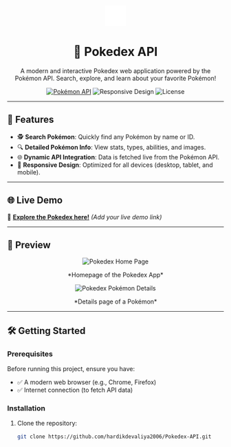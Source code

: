 <p align="center">
  <img src="https://github.com/hardikdevaliya2006/Pokedex-API-/blob/main/POKEMON/Assets/pokeball.svg" alt="Pokedex Banner" />
</p>

<h1 align="center">📖 Pokedex API</h1>
<p align="center">
  A modern and interactive Pokedex web application powered by the Pokémon API. Search, explore, and learn about your favorite Pokémon!
</p>

<p align="center">
  <a href="https://pokeapi.co/"><img src="https://img.shields.io/badge/API-PokeAPI-blue" alt="Pokémon API"></a>
  <img src="https://img.shields.io/badge/Responsive-Yes-brightgreen" alt="Responsive Design">
  <img src="https://img.shields.io/github/license/hardikdevaliya2006/Pokedex-API" alt="License">
</p>

---

## 🌟 Features

- 🕵️ **Search Pokémon**: Quickly find any Pokémon by name or ID.
- 🔍 **Detailed Pokémon Info**: View stats, types, abilities, and images.
- 🌐 **Dynamic API Integration**: Data is fetched live from the Pokémon API.
- 📱 **Responsive Design**: Optimized for all devices (desktop, tablet, and mobile).

---

## 🌐 Live Demo

🚀 [**Explore the Pokedex here!**](#) *(Add your live demo link)*  

---

## 🎥 Preview

<p align="center">
  <img src="https://via.placeholder.com/800x400" alt="Pokedex Home Page" />
</p>
<p align="center">*Homepage of the Pokedex App*</p>

<p align="center">
  <img src="https://via.placeholder.com/800x400" alt="Pokedex Pokémon Details" />
</p>
<p align="center">*Details page of a Pokémon*</p>

---

## 🛠️ Getting Started

### Prerequisites

Before running this project, ensure you have:
- ✅ A modern web browser (e.g., Chrome, Firefox)
- ✅ Internet connection (to fetch API data)

### Installation

1. Clone the repository:
   ```bash
   git clone https://github.com/hardikdevaliya2006/Pokedex-API.git
